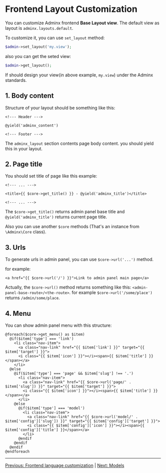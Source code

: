 # Frontend Layout Customization
You can customize Adminx frontend **Base Layout view**. The default view as layout is `adminx.layouts.default`.

To customize it, you can use `set_layout` method:

```php
$admin->set_layout('my.view');
```

also you can get the seted view:

```php
$admin->get_layout();
```

If should design your view(in above example, `my.view`) under the Adminx standards.

## 1. Body content
Structure of your layout should be something like this:

```blade
<!--- Header --->

@yield('adminx_content')

<!--- Footer --->
```

The `adminx_layout` section contents page body content. you should yield this in your layout.

## 2. Page title
You should set title of page like this example:

```blade
<!--- ... --->

<title>{{ $core->get_title() }} - @yield('adminx_title')</title>

<!--- ... --->
```

The `$core->get_title()` returns admin panel base title and `@yield('adminx_title')` returns current page title.

Also you can use another `$core` methods (That's an instance from `\Adminx\Core` class).

## 3. Urls
To generate urls in admin panel, you can use `$core->url('...')` method.

for example:

```blade
<a href="{{ $core->url('/') }}">Link to admin panel main page</a>
```

Actually, the `$core->url()` method returns something like this: `<admin-panel-base-route>/<the-route>`. for example `$core->url('/some/place')` returns `/admin/some/place`.

## 4. Menu
You can show admin panel menu with this structure:

```blade
@foreach($core->get_menu() as $item)
  @if($item['type'] === 'link')
    <li class="nav-item">
      <a class="nav-link" href="{{ $item['link'] }}" target="{{ $item['target'] }}">
      <i class="{{ $item['icon'] }}"></i><span>{{ $item['title'] }}</span></a>
    </li>
  @else
    @if($item['type'] === 'page' && $item['slug'] !== '.')
      <li class="nav-item">
        <a class="nav-link" href="{{ $core->url('page/' . $item['slug']) }}" target="{{ $item['target'] }}">
        <i class="{{ $item['icon'] }}"></i><span>{{ $item['title'] }}</span></a>
      </li>
    @else
      @if($item['type'] === 'model')
        <li class="nav-item">
          <a class="nav-link" href="{{ $core->url('model/' . $item['config']['slug']) }}" target="{{ $item['config']['target'] }}">
          <i class="{{ $item['config']['icon'] }}"></i><span>{{ $item['config']['title'] }}</span></a>
        </li>
      @endif
    @endif
  @endif
@endforeach
```

---

[Previous: Frontend language customization](02_lang.md) | [Next: Models](04_models.md)
